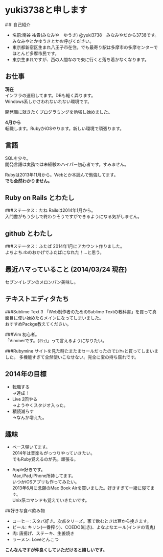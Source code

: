 # yuki3738と申します
#＃ 自己紹介  
* 名前:南谷 祐貴(みなみや　ゆうき) @yuki3738　みなみやだから3738です。みなみやとかゆうきとかお呼びください。
* 東京都新宿区生まれ八王子市在住。でも最寄り駅は多摩市の多摩センターでほとんど多摩市民です。
* 東京生まれですが、西の人間なので東に行くと落ち着かなくなります。

## お仕事
**現在**  
インフラの運用してます。DBも軽く弄ります。  
Windows系しかさわれないれない環境です。  

開発職に就きたくプログラミングを勉強し始めました。  

**4月から**  
転職します。RubyかiOSやります。新しい環境で頑張ります。

## 言語
SQLを少々。  
開発言語は実務では未経験のハイパー初心者です。すみません。  

Rubyは2013年11月から。Webとか本読んで勉強してます。  
**でも全然わかりません。**

## Ruby on Rails とわたし
###ステータス：たね
Railsは2014年1月から。  
入門書がもう少しで終わりそうですができるようになる気がしません。

## github とわたし
###ステータス：ふたば
2014年1月にアカウント作りました。  
よちよち.rbのおかげでふたばになれた！…と思う。

## 最近ハマっていること (2014/03/24 現在)
セブンイレブンのメロンパン美味し。

## テキストエディタたち
###Sublime Text 3
「Web制作者のためのSublime Textの教科書」を買って真面目に使い始めたらメインになってしまいました。  
おすすめPackge教えてください。  

###Vim
初心者。  
「Vimmerです。(ｷﾘｯ)」って言えるようになりたい。

###Rubymine
サイトを見た時たまたまセールだったのでｴｲﾔｯと買ってしまいました。
多機能すぎて全然使いこなせない。完全に宝の持ち腐れです。


## 2014年の目標
* 転職する  
→達成！
* Live 2回やる  
→ようやくスタジオ入った。
* 積読減らす  
→なんか増えた。

## 趣味
* ベース弾いてます。  
2014年は音楽もがっつりやっていきたい。  
でもRuby覚えるのが先。頑張る。

* Apple好きです。  
Mac,iPad,iPhone所持してます。  
いつかiOSアプリも作ってみたい。  
2013年6月に念願のMac Book Airを買いました。好きすぎて一緒に寝てます。  
Unix系コマンドも覚えていきたいです。

##好きな食べ飲み物
* コーヒー: スタバ好き。次点タリーズ。家で飲むときは豆から挽きます。
* ビール:   キリン(一番搾り)、COEDO(紅赤)、よなよなエール(インドの青鬼)
* 肉:       唐揚げ、ステーキ、生姜焼き
* ラーメン: Loveとんこつ


**こんなんですが仲良くしていただけると嬉しいです。**